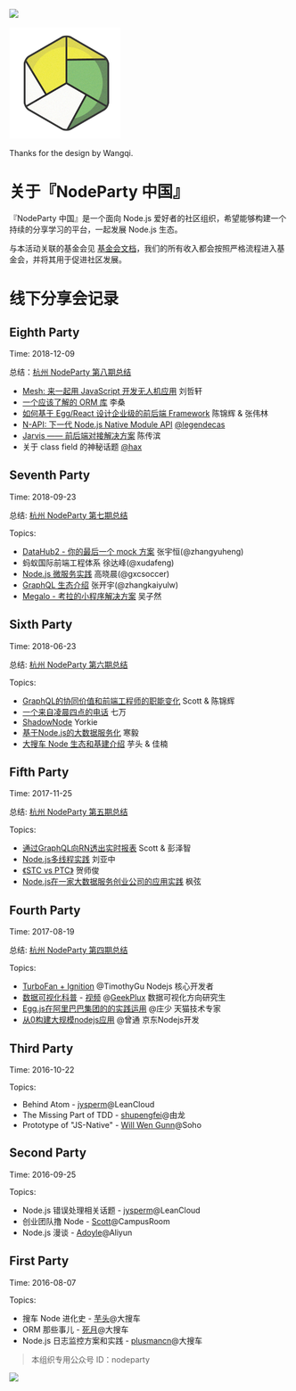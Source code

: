 ![](https://img.souche.com/test/e529f5d63ba019edb9d6ce2c19fab894.jpg)

![](./logo.png)

Thanks for the design by Wangqi. 

# 关于『NodeParty 中国』



『NodeParty 中国』是一个面向 Node.js 爱好者的社区组织，希望能够构建一个持续的分享学习的平台，一起发展 Node.js 生态。

与本活动关联的基金会见 [基金会文档](https://github.com/NodeParty-China/Node-OpenSource-Foundation)，我们的所有收入都会按照严格流程进入基金会，并将其用于促进社区发展。

# 线下分享会记录

## Eighth Party

Time: 2018-12-09

总结：[杭州 NodeParty 第八期总结](./2018-12-09/README.md)

- [Mesh: 来一起用 JavaScript 开发无人机应用](./2018-12-09/keynotes/1-intro-to-mesh.pdf) 刘哲轩
- [一个应该了解的 ORM 库](./2018-12-09/keynotes/2-intro-to-orm-library.pdf) 李桑
- [如何基于 Egg/React 设计企业级的前后端 Framework](./2018-12-09/keynotes/3-eggjs-with-react.pdf) 陈锦辉 & 张伟林
- [N-API: 下一代 Node.js Native Module API](./2018-12-09/keynotes/4-intro-napi.pdf) [@legendecas](https://github.com/legendecas)
- [Jarvis —— 前后端对接解决方案](./2018-12-09/keynotes/5-intro-to-jarvis.pdf) 陈传滨
- 关于 class field 的神秘话题 [@hax](https://github.com/hax)

## Seventh Party

Time: 2018-09-23

总结: [杭州 NodeParty 第七期总结](./2018-09-23/README.md)

Topics:

- [DataHub2 - 你的最后一个 mock 方案](./2018-09-23/DataHub.pdf) 张宇恒(@zhangyuheng) 
- 蚂蚁国际前端工程体系 徐达峰(@xudafeng)
- [Node.js 微服务实践](./2018-09-23/Node.js%20微服务实践.pdf) 高晓晨(@gxcsoccer) 
- [GraphQL 生态介绍](./2018-09-23/GraphQL.pdf) 张开宇(@zhangkaiyulw)
- [Megalo - 考拉的小程序解决方案](./2018-09-23/megalo-考拉的小程序解决方案.pdf) 吴子然

## Sixth Party

Time: 2018-06-23

总结: [杭州 NodeParty 第六期总结](./2018-06-23/README.md)

Topics:

- [GraphQL的协同价值和前端工程师的职能变化](./2018-06-23/GraphQL数据聚合层大舅子解放前后端-Scott&陈锦辉.pdf) Scott & 陈锦辉
- [一个来自凌晨四点的电话](./2018-06-23/凌晨四点-七万.pdf) 七万
- [ShadowNode](./2018-06-23/Introducing-shadow-node-yorkie.pdf) Yorkie
- [基于Node.js的大数据服务化](./2018-06-23/数澜基于Node.js的大数据服务化-寒毅.pdf) 寒毅
- [大搜车 Node 生态和基建介绍](./2018-06-23/搜车Nodejs现状-芋头&佳楠.pdf) 芋头 & 佳楠 

## Fifth Party

Time: 2017-11-25

总结: [杭州 NodeParty 第五期总结](./2017-11-25/README.md)

Topics:

- [通过GraphQL向RN透出实时报表](./2017-11-25/GraphQL-RN.pdf) Scott & 彭泽智 
- [Node.js多线程实践](./2017-11-25/Threads-in-Nodejs.pdf) 刘亚中
- [《STC vs PTC》](http://johnhax.net/2017/stc-vs-ptc ) 贺师俊
- [Node.js在一家大数据服务创业公司的应用实践](./2017-11-25/Node.js在一家大数据服务创业公司的应用实践.pdf) 枫弦

## Fourth Party

Time: 2017-08-19

总结: [杭州 NodeParty 第四期总结](./2017-08-19/README.md)

Topics:

* [TurboFan + Ignition](./2017-08-19/TurboFan+Ignition.pdf)  @TimothyGu Nodejs 核心开发者
* [数据可视化科普](./2017-08-19/visualization_node_party.pdf) - [视频](https://www.bilibili.com/video/av13568635/) @[GeekPlux](https://github.com/geekplux) 数据可视化方向研究生
* [Egg.js在阿里巴巴集团的的实践运用](./2017-08-19/Egg.js在阿里巴巴集团的的实践运用.pdf) @庄少 天猫技术专家
* [从0构建大规模nodejs应用](./2017-08-19/从0构建大规模nodejs应用.pdf) @曾通 京东Nodejs开发

## Third Party

Time: 2016-10-22

Topics:

* Behind Atom - [jysperm](https://github.com/jysperm)@LeanCloud
* The Missing Part of TDD - [shupengfei](https://github.com/stormslowly/)@由龙
* Prototype of "JS-Native" - [Will Wen Gunn](https://github.com/iwillwen)@Soho

## Second Party

Time: 2016-09-25

Topics:

* Node.js 错误处理相关话题 - [jysperm](https://github.com/jysperm)@LeanCloud
* 创业团队撸 Node - [Scott](https://github.com/huanglong)@CampusRoom
* Node.js 漫谈 - [Adoyle](https://github.com/adoyle-h)@Aliyun

## First Party

Time: 2016-08-07

Topics:

* 搜车 Node 进化史 - [芋头](https://github.com/xinyu198736)@大搜车
* ORM 那些事儿 - [死月](https://github.com/XadillaX)@大搜车
* Node.js 日志监控方案和实践 - [plusmancn](https://github.com/plusmancn)@大搜车


> 本组织专用公众号 ID：nodeparty

![](https://img.souche.com/test/9992d24960103eac8dccdfa373732f0d.jpg)

